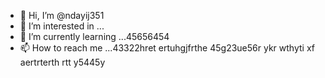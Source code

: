 - 👋 Hi, I’m @ndayij351
- 👀 I’m interested in ...
- 🌱 I’m currently learning ...45656454
- 📫 How to reach me ...43322hret ertuhgjfrthe 
45g23ue56r ykr wthyti xf aertrterth rtt y5445y
<!---
ndayij351/ndayij351 is a ✨ special ✨ repository because its `README.md` (this file) appears on your GitHub profile.
You can click the Preview link to take a look at your changes.
--->
